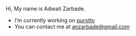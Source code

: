 Hi, My name is Adwait Zarbade.

* I’m currently working on [purotto](https://github.com/AZarbade/purotto)
* You can contact me at [anzarbade@gmail.com](mailto:anzarbade@gmail.com)
